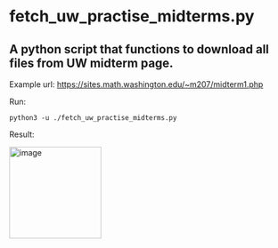 # fetch_uw_practise_midterms.py
## A python script that functions to download all files from UW midterm page.

Example url: https://sites.math.washington.edu/~m207/midterm1.php

Run:

`python3 -u ./fetch_uw_practise_midterms.py`


Result:

<img width="165" alt="image" src="https://user-images.githubusercontent.com/101531662/165025245-e277229b-5078-432f-8d6f-c6086b36dad7.png">
